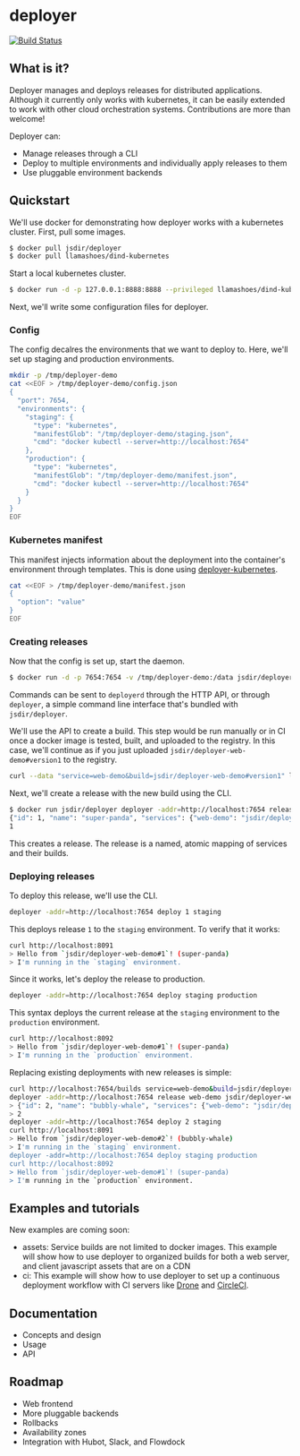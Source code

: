 deployer
========

[![Build Status](https://img.shields.io/circleci/project/jsdir/deployer.svg)](https://travis-ci.org/jsdir/deployer)

## What is it?

Deployer manages and deploys releases for distributed applications. Although it currently only works with kubernetes, it can be easily extended to work with other cloud orchestration systems. Contributions are more than welcome!

Deployer can:

- Manage releases through a CLI
- Deploy to multiple environments and individually apply releases to them
- Use pluggable environment backends

## Quickstart

We'll use docker for demonstrating how deployer works with a kubernetes cluster. First, pull some images.

```bash
$ docker pull jsdir/deployer
$ docker pull llamashoes/dind-kubernetes
```

Start a local kubernetes cluster.

```bash
$ docker run -d -p 127.0.0.1:8888:8888 --privileged llamashoes/dind-kubernetes
```

Next, we'll write some configuration files for deployer.

### Config

The config decalres the environments that we want to deploy to. Here, we'll set up staging and production environments.

```bash
mkdir -p /tmp/deployer-demo
cat <<EOF > /tmp/deployer-demo/config.json
{
  "port": 7654,
  "environments": {
    "staging": {
      "type": "kubernetes",
      "manifestGlob": "/tmp/deployer-demo/staging.json",
      "cmd": "docker kubectl --server=http://localhost:7654"
    },
    "production": {
      "type": "kubernetes",
      "manifestGlob": "/tmp/deployer-demo/manifest.json",
      "cmd": "docker kubectl --server=http://localhost:7654"
    }
  }
}
EOF
```

### Kubernetes manifest

This manifest injects information about the deployment into the container's environment through templates. This is done using [deployer-kubernetes](https://github.com/jsdir/deployer-kubernetes).

```bash
cat <<EOF > /tmp/deployer-demo/manifest.json
{
  "option": "value"
}
EOF
```

### Creating releases

Now that the config is set up, start the daemon.

```bash
$ docker run -d -p 7654:7654 -v /tmp/deployer-demo:/data jsdir/deployer deployerd --config /data/config.json
```

Commands can be sent to `deployerd` through the HTTP API, or through `deployer`, a simple command line interface that's bundled with `jsdir/deployer`.

We'll use the API to create a build. This step would be run manually or in CI once a docker image is tested, built, and uploaded to the registry. In this case, we'll continue as if you just uploaded `jsdir/deployer-web-demo#version1` to the registry.

```bash
curl --data "service=web-demo&build=jsdir/deployer-web-demo#version1" localhost:7654/builds
```

Next, we'll create a release with the new build using the CLI.

```bash
$ docker run jsdir/deployer deployer -addr=http://localhost:7654 release web-demo deployer-web-demo#1
{"id": 1, "name": "super-panda", "services": {"web-demo": "jsdir/deployer-web-demo#1"}}
1
```

This creates a release. The release is a named, atomic mapping of services and their builds.

### Deploying releases

To deploy this release, we'll use the CLI.

```bash
deployer -addr=http://localhost:7654 deploy 1 staging
```

This deploys release `1` to the `staging` environment. To verify that it works:

```bash
curl http://localhost:8091
> Hello from `jsdir/deployer-web-demo#1`! (super-panda)
> I'm running in the `staging` environment.
```

Since it works, let's deploy the release to production.

```bash
deployer -addr=http://localhost:7654 deploy staging production
```

This syntax deploys the current release at the `staging` environment to the `production` environment.

```bash
curl http://localhost:8092
> Hello from `jsdir/deployer-web-demo#1`! (super-panda)
> I'm running in the `production` environment.
```

Replacing existing deployments with new releases is simple:

```bash
curl http://localhost:7654/builds service=web-demo&build=jsdir/deployer-web-demo#2
deployer -addr=http://localhost:7654 release web-demo jsdir/deployer-web-demo#2
> {"id": 2, "name": "bubbly-whale", "services": {"web-demo": "jsdir/deployer-web-demo#2"}}
> 2
deployer -addr=http://localhost:7654 deploy 2 staging
curl http://localhost:8091
> Hello from `jsdir/deployer-web-demo#2`! (bubbly-whale)
> I'm running in the `staging` environment.
deployer -addr=http://localhost:7654 deploy staging production
curl http://localhost:8092
> Hello from `jsdir/deployer-web-demo#1`! (super-panda)
> I'm running in the `production` environment.
```

## Examples and tutorials

New examples are coming soon:

- assets: Service builds are not limited to docker images. This example will show how to use deployer to organized builds for both a web server, and client javascript assets that are on a CDN
- ci: This example will show how to use deployer to set up a continuous deployment workflow with CI servers like [Drone](https://github.com/drone/drone) and [CircleCI](https://circleci.com).

## Documentation

- Concepts and design
- Usage
- API

## Roadmap

- Web frontend
- More pluggable backends
- Rollbacks
- Availability zones
- Integration with Hubot, Slack, and Flowdock
